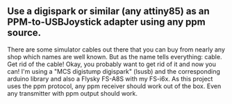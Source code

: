 Use a digispark or similar (any attiny85) as an PPM-to-USBJoystick adapter using any ppm source.
-
There are some simulator cables out there that you can buy from nearly any shop which names 
are well known. But as the name tells everything: cable. 
Get rid of the cable! Okay, you probably want to get rid of it and now you can! 
I'm using a "MCS digistump digispark" (lsusb) and the corresponding arduino library and also
a Flysky FS-A8S with my FS-i6x. As this project uses the ppm protocol, any ppm receiver should 
work out of the box. Even any transmitter with ppm output should work.
